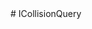 <type name="ICollisionQuery" category="classfunc" is="class">
	<summary>
		# ICollisionQuery
	</summary>
</type>